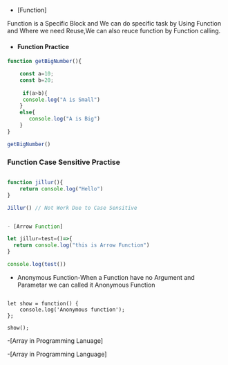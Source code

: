 - [Function]

Function is a Specific Block and We can do specific task by Using Function and Where we need Reuse,We can also reuce function by Function calling.

- #### Function Practice
```js
function getBigNumber(){

    const a=10;
    const b=20;
    
     if(a>b){
     console.log("A is Small")
    }
    else{
       console.log("A is Big")
    }
}

getBigNumber()

```

### Function Case Sensitive Practise

```js

function jillur(){
    return console.log("Hello")
}

Jillur() // Not Work Due to Case Sensitive


- [Arrow Function]

let jillur=test=()=>{
  return console.log("this is Arrow Function")
}

console.log(test())

```

- Anonymous Function-When a Function have no Argument and Parametar we can called it Anonymous Function

```JS

let show = function() {
    console.log('Anonymous function');
};

show();
````


-[Array in Programming Lanuage]






-[Array in Programming Language]




